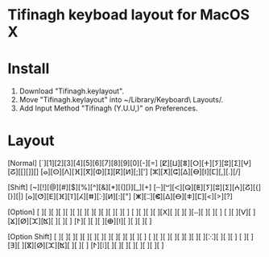 Tifinagh keyboad layout for MacOS X
===================================

# Install
1. Download "Tifinagh.keylayout".
2. Move "Tifinagh.keylayout" into ~/Library/Keyboard\ Layouts/.
3. Add Input Method "Tifinagh (Y.U.U,)" on Preferences.

# Layout
[Normal]
   [`][1][2][3][4][5][6][7][8][9][0][-][=]
       [ⵇ][ⵡ][ⴻ][ⵔ][ⵜ][ⵢ][ⵓ][ⵉ][ⵖ][ⵒ][[][]][\]
        [ⴰ][ⵙ][ⴷ][ⴼ][ⴳ][ⵀ][ⵊ][ⴽ][ⵍ][;][']
         [ⵣ][ⵅ][ⵛ][ⵠ][ⴱ][ⵏ][ⵎ][,][.][/]

[Shift]
   [~][!][@][#][$][%][^][&][*][(][)][_][+]
      [ⵈ][ⵯ][ⵦ][ⵕ][ⵟ][ⵢ][ⵓ][ⵉ][ⵄ][ⵒ][{][}][|]
       [ⴰ][ⵚ][ⴹ][ⴼ][ⴶ][ⵃ][ⵌ][ⴾ][ⵍ][:]["]
        [ⵥ][ⵆ][ⵞ][ⵠ][ⴱ][ⵐ][ⵎ][<][>][?]

[Option]
   [ ][ ][ ][ ][ ][ ][ ][ ][ ][ ][ ][ ][ ]
       [ ][ ][ ][ ][ⵝ][ ][ ][ ][ⵧ][ ][ ][ ]
        [ ][ ][ⴸ][ ][ⴴ][ⵁ][ⵋ][ⴿ][ ][ ][ ]
         [ⵤ][ ][ ][ ][ⴲ][ⵑ][ ][ ][ ][ ]

[Option Shift]
   [ ][ ][ ][ ][ ][ ][ ][ ][ ][ ][ ][ ][ ]
       [ ][ ][ ][ ][ ][ ][ ][ ][ⵘ][ ][ ][ ]
        [ ][ ][ⴺ][ ][ⴵ][ⵁ][ⵋ][ⴿ][ ][ ][ ]
         [ⵤ][ⵂ][ ][ ][ ][ ][ ][ ][ ][ ]
                   
